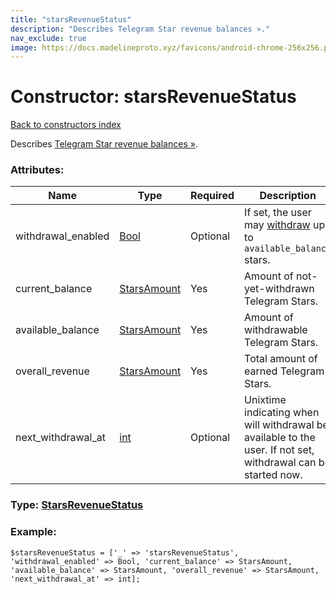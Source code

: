 ```yaml
---
title: "starsRevenueStatus"
description: "Describes Telegram Star revenue balances »."
nav_exclude: true
image: https://docs.madelineproto.xyz/favicons/android-chrome-256x256.png
---
```

# Constructor: starsRevenueStatus  
[Back to constructors index](/API_docs/constructors/index.html)



Describes [Telegram Star revenue balances »](https://core.telegram.org/api/stars).

### Attributes:

| Name     |    Type       | Required | Description |
|----------|---------------|----------|-------------|
|withdrawal\_enabled|[Bool](/API_docs/types/Bool.html) | Optional|If set, the user may [withdraw](https://core.telegram.org/api/stars#withdrawing-stars) up to `available_balance` stars.|
|current\_balance|[StarsAmount](/API_docs/types/StarsAmount.html) | Yes|Amount of not-yet-withdrawn Telegram Stars.|
|available\_balance|[StarsAmount](/API_docs/types/StarsAmount.html) | Yes|Amount of withdrawable Telegram Stars.|
|overall\_revenue|[StarsAmount](/API_docs/types/StarsAmount.html) | Yes|Total amount of earned Telegram Stars.|
|next\_withdrawal\_at|[int](/API_docs/types/int.html) | Optional|Unixtime indicating when will withdrawal be available to the user. If not set, withdrawal can be started now.|



### Type: [StarsRevenueStatus](/API_docs/types/StarsRevenueStatus.html)


### Example:

```
$starsRevenueStatus = ['_' => 'starsRevenueStatus', 'withdrawal_enabled' => Bool, 'current_balance' => StarsAmount, 'available_balance' => StarsAmount, 'overall_revenue' => StarsAmount, 'next_withdrawal_at' => int];
```  
